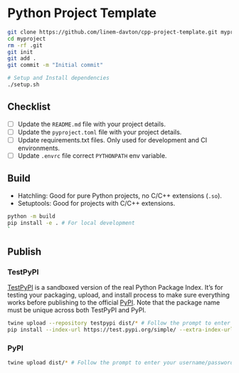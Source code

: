 # Python Project Template

```BASH
git clone https://github.com/linem-davton/cpp-project-template.git myproject
cd myproject
rm -rf .git
git init
git add .
git commit -m "Initial commit"

# Setup and Install dependencies
./setup.sh
```

## Checklist

- [ ] Update the `README.md` file with your project details.
- [ ] Update the `pyproject.toml` file with your project details.
- [ ] Update requirements.txt files. Only used for development and CI environments.
- [ ] Update `.envrc` file correct `PYTHONPATH` env variable.

## Build

- Hatchling: Good for pure Python projects, no C/C++ extensions (`.so`).
- Setuptools: Good for projects with C/C++ extensions.

```BASH
python -m build
pip install -e . # For local development
`
```

## Publish

### TestPyPI

[TestPyPI](https://test.pypi.org/) is a sandboxed version of the real Python Package Index.
It’s for testing your packaging, upload, and install process to make sure everything works before publishing to the official [PyPI](https://pypi.org/).
Note that the package name must be unique across both TestPyPI and PyPI.

```BASH
twine upload --repository testpypi dist/* # Follow the prompt to enter your username/password
pip install --index-url https://test.pypi.org/simple/ --extra-index-url https://pypi.org/simple/ <your-package-name> # By default, pip will install from the official PyPI repository
```

### PyPI

```BASH
twine upload dist/* # Follow the prompt to enter your username/password
```
